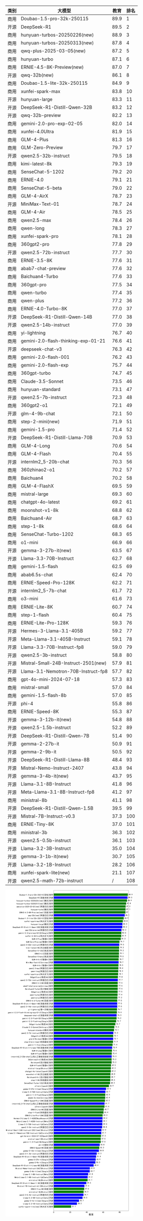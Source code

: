 
| 类别 | 大模型                         | 教育 | 排名 |
|-----|------------------------------|---------|----|
|商用|Doubao-1.5-pro-32k-250115|89.9|1|
|开源|DeepSeek-R1|89.5|2|
|商用|hunyuan-turbos-20250226(new)|88.9|3|
|商用|hunyuan-turbos-20250313(new)|87.8|4|
|商用|qwq-plus-2025-03-05(new)|87.2|5|
|商用|hunyuan-turbo|87.1|6|
|商用|ERNIE-4.5-8K-Preview(new)|87.0|7|
|开源|qwq-32b(new)|86.1|8|
|商用|Doubao-1.5-lite-32k-250115|84.9|9|
|商用|xunfei-spark-max|83.8|10|
|开源|hunyuan-large|83.3|11|
|开源|DeepSeek-R1-Distill-Qwen-32B|83.2|12|
|开源|qwq-32b-preview|82.2|13|
|商用|gemini-2.0-pro-exp-02-05|82.0|14|
|商用|xunfei-4.0Ultra|81.9|15|
|商用|GLM-4-Plus|81.3|16|
|商用|GLM-Zero-Preview|79.7|17|
|开源|qwen2.5-32b-instruct|79.5|18|
|商用|kimi-latest-8k|79.3|19|
|商用|SenseChat-5-1202|79.2|20|
|商用|ERNIE-4.0|79.1|21|
|商用|SenseChat-5-beta|79.0|22|
|商用|GLM-4-AirX|78.7|23|
|开源|MiniMax-Text-01|78.7|24|
|商用|GLM-4-Air|78.5|25|
|商用|qwen2.5-max|78.4|26|
|商用|qwen-long|78.3|27|
|商用|xunfei-spark-pro|78.1|28|
|商用|360gpt2-pro|77.8|29|
|开源|qwen2.5-72b-instruct|77.7|30|
|商用|ERNIE-3.5-8K|77.6|31|
|商用|abab7-chat-preview|77.6|32|
|商用|Baichuan4-Turbo|77.6|33|
|商用|360gpt-pro|77.5|34|
|商用|qwen-turbo|77.4|35|
|商用|qwen-plus|77.2|36|
|商用|ERNIE-4.0-Turbo-8K|77.0|37|
|开源|DeepSeek-R1-Distill-Qwen-14B|77.0|38|
|开源|qwen2.5-14b-instruct|77.0|39|
|商用|yi-lightning|76.7|40|
|商用|gemini-2.0-flash-thinking-exp-01-21|76.6|41|
|开源|deepseek-chat-v3|76.3|42|
|商用|gemini-2.0-flash-001|76.2|43|
|商用|gemini-2.0-flash-exp|75.7|44|
|商用|360gpt-turbo|74.7|45|
|商用|Claude-3.5-Sonnet|73.5|46|
|商用|hunyuan-standard|73.1|47|
|开源|qwen2.5-7b-instruct|72.3|48|
|商用|360gpt2-o1|72.1|49|
|开源|glm-4-9b-chat|72.1|50|
|商用|step-2-mini(new)|71.9|51|
|商用|gemini-1.5-pro|71.4|52|
|开源|DeepSeek-R1-Distill-Llama-70B|70.9|53|
|商用|GLM-4-Long|70.6|54|
|商用|GLM-4-Flash|70.4|55|
|开源|internlm2_5-20b-chat|70.3|56|
|商用|360zhinao2-o1|70.2|57|
|商用|Baichuan4|70.2|58|
|商用|GLM-4-FlashX|69.5|59|
|商用|mistral-large|69.3|60|
|商用|chatgpt-4o-latest|69.2|61|
|商用|moonshot-v1-8k|68.8|62|
|商用|Baichuan4-Air|68.7|63|
|商用|step-1-8k|68.6|64|
|商用|SenseChat-Turbo-1202|68.3|65|
|商用|o1-mini|66.9|66|
|开源|gemma-3-27b-it(new)|63.5|67|
|开源|Llama-3.3-70B-Instruct|62.7|68|
|商用|gemini-1.5-flash|62.5|69|
|商用|abab6.5s-chat|62.4|70|
|商用|ERNIE-Speed-Pro-128K|62.2|71|
|开源|internlm2_5-7b-chat|61.7|72|
|商用|o3-mini|61.6|73|
|商用|ERNIE-Lite-8K|60.7|74|
|商用|step-1-flash|60.4|75|
|商用|ERNIE-Lite-Pro-128K|59.3|76|
|开源|Hermes-3-Llama-3.1-405B|59.2|77|
|开源|Meta-Llama-3.1-405B-Instruct|59.1|78|
|开源|Llama-3.3-70B-Instruct-fp8|59.0|79|
|开源|qwen2.5-3b-instruct|58.8|80|
|开源|Mistral-Small-24B-Instruct-2501(new)|57.9|81|
|开源|Llama-3.1-Nemotron-70B-Instruct-fp8|57.7|82|
|商用|gpt-4o-mini-2024-07-18|57.3|83|
|商用|mistral-small|57.0|84|
|商用|gemini-1.5-flash-8b|57.0|85|
|开源|phi-4|55.8|86|
|商用|ERNIE-Speed-8K|55.3|87|
|开源|gemma-3-12b-it(new)|54.8|88|
|开源|qwen2.5-1.5b-instruct|52.2|89|
|开源|DeepSeek-R1-Distill-Qwen-7B|51.4|90|
|开源|gemma-2-27b-it|50.9|91|
|开源|gemma-2-9b-it|50.5|92|
|开源|DeepSeek-R1-Distill-Llama-8B|48.4|93|
|开源|Mistral-Nemo-Instruct-2407|43.8|94|
|开源|gemma-3-4b-it(new)|43.7|95|
|开源|Llama-3.1-8B-Instruct|41.8|96|
|开源|Meta-Llama-3.1-8B-Instruct-fp8|41.2|97|
|商用|ministral-8b|41.1|98|
|开源|DeepSeek-R1-Distill-Qwen-1.5B|39.5|99|
|开源|Mistral-7B-Instruct-v0.3|37.3|100|
|商用|ERNIE-Tiny-8K|37.0|101|
|商用|ministral-3b|36.3|102|
|开源|qwen2.5-0.5b-instruct|36.1|103|
|开源|Llama-3.2-3B-Instruct|35.0|104|
|开源|gemma-3-1b-it(new)|30.7|105|
|开源|Llama-3.2-1B-Instruct|28.2|106|
|商用|xunfei-spark-lite(new)|21.1|107|
|开源|qwen2.5-math-72b-instruct|/|108|


![lin](../pic/教育.png)
